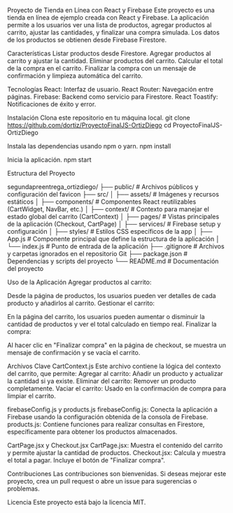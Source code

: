Proyecto de Tienda en Línea con React y Firebase
Este proyecto es una tienda en línea de ejemplo creada con React y Firebase. La aplicación permite a los usuarios ver una lista de productos, agregar productos al carrito, ajustar las cantidades, y finalizar una compra simulada. Los datos de los productos se obtienen desde Firebase Firestore.

Características
Listar productos desde Firestore.
Agregar productos al carrito y ajustar la cantidad.
Eliminar productos del carrito.
Calcular el total de la compra en el carrito.
Finalizar la compra con un mensaje de confirmación y limpieza automática del carrito.

Tecnologías
React: Interfaz de usuario.
React Router: Navegación entre páginas.
Firebase: Backend como servicio para Firestore.
React Toastify: Notificaciones de éxito y error.

Instalación
Clona este repositorio en tu máquina local.
git clone https://github.com/dortiz/ProyectoFinalJS-OrtizDiego
cd ProyectoFinalJS-OrtizDiego

Instala las dependencias usando npm o yarn.
npm install

Inicia la aplicación.
npm start


Estructura del Proyecto

segundapreentrega_ortizdiego/
├── public/                   # Archivos públicos y configuración del favicon
├── src/
│   ├── assets/               # Imágenes y recursos estáticos
│   ├── components/           # Componentes React reutilizables (CartWidget, NavBar, etc.)
│   ├── context/              # Contexto para manejar el estado global del carrito (CartContext)
│   ├── pages/                # Vistas principales de la aplicación (Checkout, CartPage)
│   ├── services/             # Firebase setup y configuración
│   ├── styles/               # Estilos CSS específicos de la app
│   ├── App.js                # Componente principal que define la estructura de la aplicación
│   └── index.js              # Punto de entrada de la aplicación
├── .gitignore                # Archivos y carpetas ignorados en el repositorio Git
├── package.json              # Dependencias y scripts del proyecto
└── README.md                 # Documentación del proyecto


Uso de la Aplicación
Agregar productos al carrito:

Desde la página de productos, los usuarios pueden ver detalles de cada producto y añadirlos al carrito.
Gestionar el carrito:

En la página del carrito, los usuarios pueden aumentar o disminuir la cantidad de productos y ver el total calculado en tiempo real.
Finalizar la compra:

Al hacer clic en "Finalizar compra" en la página de checkout, se muestra un mensaje de confirmación y se vacía el carrito.

Archivos Clave
CartContext.js
Este archivo contiene la lógica del contexto del carrito, que permite:
Agregar al carrito: Añadir un producto y actualizar la cantidad si ya existe.
Eliminar del carrito: Remover un producto completamente.
Vaciar el carrito: Usado en la confirmación de compra para limpiar el carrito.

firebaseConfig.js y products.js
firebaseConfig.js: Conecta la aplicación a Firebase usando la configuración obtenida de la consola de Firebase.
products.js: Contiene funciones para realizar consultas en Firestore, específicamente para obtener los productos almacenados.

CartPage.jsx y Checkout.jsx
CartPage.jsx: Muestra el contenido del carrito y permite ajustar la cantidad de productos.
Checkout.jsx: Calcula y muestra el total a pagar. Incluye el botón de "Finalizar compra".



Contribuciones
Las contribuciones son bienvenidas. Si deseas mejorar este proyecto, crea un pull request o abre un issue para sugerencias o problemas.

Licencia
Este proyecto está bajo la licencia MIT.